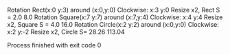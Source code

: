 Rotation Rect(x:0 y:3) around (x:0,y:0) Clockwise: 
x:3 y:0
Resize x2, Rect S = 2.0
8.0
Rotation Square(x:7 y:7) around (x:7,y:4) Clockwise: 
x:4 y:4
Resize x2, Square S = 4.0
16.0
Rotation Circle(x:2 y:2) around (x:0,y:0) Clockwise: 
x:2 y:-2
Resize x2,  Circle S= 28.26
113.04

Process finished with exit code 0
